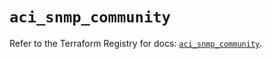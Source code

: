 # `aci_snmp_community`

Refer to the Terraform Registry for docs: [`aci_snmp_community`](https://registry.terraform.io/providers/ciscodevnet/aci/2.17.0/docs/resources/snmp_community).
